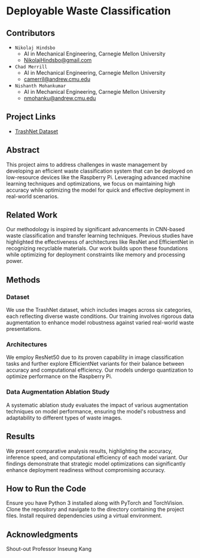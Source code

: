 # Deployable Waste Classification

## Contributors
- `Nikolaj Hindsbo`
  - AI in Mechanical Engineering, Carnegie Mellon University
  - NikolajHindsbo@gmail.com
- `Chad Merrill`
  - AI in Mechanical Engineering, Carnegie Mellon University
  - camerril@andrew.cmu.edu
- `Nishanth Mohankumar`
  - AI in Mechanical Engineering, Carnegie Mellon University
  - nmohanku@andrew.cmu.edu


## Project Links
- [TrashNet Dataset](https://github.com/garythung/trashnet/tree/master)

## Abstract
This project aims to address challenges in waste management by developing an efficient waste classification system that can be deployed on low-resource devices like the Raspberry Pi. Leveraging advanced machine learning techniques and optimizations, we focus on maintaining high accuracy while optimizing the model for quick and effective deployment in real-world scenarios.

## Related Work
Our methodology is inspired by significant advancements in CNN-based waste classification and transfer learning techniques. Previous studies have highlighted the effectiveness of architectures like ResNet and EfficientNet in recognizing recyclable materials. Our work builds upon these foundations while optimizing for deployment constraints like memory and processing power.

## Methods
### Dataset
We use the TrashNet dataset, which includes images across six categories, each reflecting diverse waste conditions. Our training involves rigorous data augmentation to enhance model robustness against varied real-world waste presentations.

### Architectures
We employ ResNet50 due to its proven capability in image classification tasks and further explore EfficientNet variants for their balance between accuracy and computational efficiency. Our models undergo quantization to optimize performance on the Raspberry Pi.

### Data Augmentation Ablation Study
A systematic ablation study evaluates the impact of various augmentation techniques on model performance, ensuring the model's robustness and adaptability to different types of waste images.

## Results
We present comparative analysis results, highlighting the accuracy, inference speed, and computational efficiency of each model variant. Our findings demonstrate that strategic model optimizations can significantly enhance deployment readiness without compromising accuracy.

## How to Run the Code
Ensure you have Python 3 installed along with PyTorch and TorchVision. Clone the repository and navigate to the directory containing the project files. Install required dependencies using a virtual environment.

## Acknowledgments
Shout-out Professor Inseung Kang
